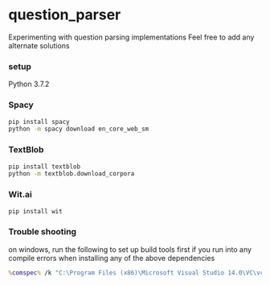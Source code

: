 # question_parser
Experimenting with question parsing implementations
Feel free to add any alternate solutions

### setup
Python 3.7.2

### Spacy
```sh
pip install spacy
python -m spacy download en_core_web_sm
```

### TextBlob
```sh
pip install textblob
python -m textblob.download_corpora
```

### Wit.ai
```sh
pip install wit
```

### Trouble shooting
on windows, run the following to set up build tools first if you run into any compile errors when installing any of the above dependencies
```cmd
%comspec% /k "C:\Program Files (x86)\Microsoft Visual Studio 14.0\VC\vcvarsall.bat" amd64 8.1
```
